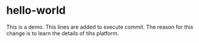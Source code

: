 # hello-world
This is a demo.
This lines are added to execute commit. The reason for this change is to learn the details of tihs platform.
